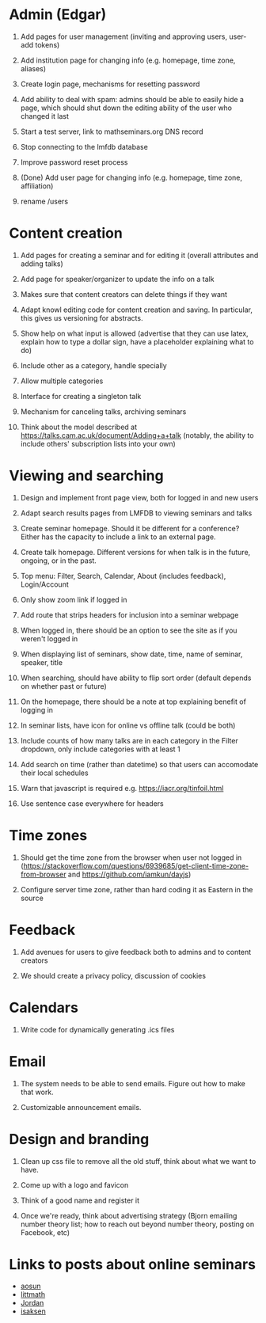 Admin (Edgar)
=====

1. Add pages for user management (inviting and approving users, user-add tokens)

1. Add institution page for changing info (e.g. homepage, time zone, aliases)

1. Create login page, mechanisms for resetting password

1. Add ability to deal with spam: admins should be able to easily hide a page, which should shut down the editing ability of the user who changed it last

1. Start a test server, link to mathseminars.org DNS record

1. Stop connecting to the lmfdb database

1. Improve password reset process

1. (Done) Add user page for changing info (e.g. homepage, time zone, affiliation)

1. rename /users

Content creation
================

1. Add pages for creating a seminar and for editing it (overall attributes and adding talks)

1. Add page for speaker/organizer to update the info on a talk

1. Makes sure that content creators can delete things if they want

1. Adapt knowl editing code for content creation and saving.  In particular, this gives us versioning for abstracts.

1. Show help on what input is allowed (advertise that they can use latex, explain how to type a dollar sign, have a placeholder explaining what to do)

1. Include other as a category, handle specially

1. Allow multiple categories

1. Interface for creating a singleton talk

1. Mechanism for canceling talks, archiving seminars

1. Think about the model described at https://talks.cam.ac.uk/document/Adding+a+talk (notably, the ability to include others' subscription lists into your own)

Viewing and searching
=====================

1. Design and implement front page view, both for logged in and new users

1. Adapt search results pages from LMFDB to viewing seminars and talks

1. Create seminar homepage.  Should it be different for a conference?  Either has the capacity to include a link to an external page.

1. Create talk homepage.  Different versions for when talk is in the future, ongoing, or in the past.

1. Top menu: Filter, Search, Calendar, About (includes feedback), Login/Account

1. Only show zoom link if logged in

1. Add route that strips headers for inclusion into a seminar webpage

1. When logged in, there should be an option to see the site as if you weren't logged in

1. When displaying list of seminars, show date, time, name of seminar, speaker, title

1. When searching, should have ability to flip sort order (default depends on whether past or future)

1. On the homepage, there should be a note at top explaining benefit of logging in

1. In seminar lists, have icon for online vs offline talk (could be both)

1. Include counts of how many talks are in each category in the Filter dropdown, only include categories with at least 1

1. Add search on time (rather than datetime) so that users can accomodate their local schedules

1. Warn that javascript is required e.g. https://iacr.org/tinfoil.html

1. Use sentence case everywhere for headers

Time zones
==========

1. Should get the time zone from the browser when user not logged in (https://stackoverflow.com/questions/6939685/get-client-time-zone-from-browser and https://github.com/iamkun/dayjs)

1. Configure server time zone, rather than hard coding it as Eastern in the source

Feedback
========

1. Add avenues for users to give feedback both to admins and to content creators

1. We should create a privacy policy, discussion of cookies

Calendars
=========

1. Write code for dynamically generating .ics files

Email
=====

1. The system needs to be able to send emails.  Figure out how to make that work.

2. Customizable announcement emails.

Design and branding
===================

1. Clean up css file to remove all the old stuff, think about what we want to have.

1. Come up with a logo and favicon

1. Think of a good name and register it

1. Once we're ready, think about advertising strategy (Bjorn emailing number theory list; how to reach out beyond number theory, posting on Facebook, etc)

Links to posts about online seminars
====================================

- [aosun](http://math.mit.edu/~aosun/online_seminars.html?fbclid=IwAR12HWLaSri3aYplQ3DZNOjnOrjKy6uZmRDmLAX4jX46hkJR_O0eNVVBNWM)
- [littmath](https://www.google.com/url?q=https://twitter.com/littmath/status/1242468857975115777&sa=D&source=hangouts&ust=1585257466247000&usg=AFQjCNES39qjlCfz_icIFwOg6-8j6EF1Rw)
- [Jordan](https://twitter.com/JSEllenberg/status/1238872137588490240)
- [isaksen](https://s.wayne.edu/isaksen/echt/)
